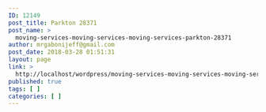 ```yaml
---
ID: 12149
post_title: Parkton 28371
post_name: >
  moving-services-moving-services-moving-services-parkton-28371
author: mrgabonijeff@gmail.com
post_date: 2018-03-28 01:51:31
layout: page
link: >
  http://localhost/wordpress/moving-services-moving-services-moving-services-parkton-28371/
published: true
tags: [ ]
categories: [ ]
---
```

